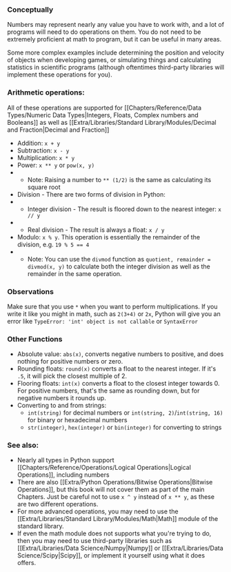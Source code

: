 ### Conceptually
Numbers may represent nearly any value you have to work with, and a lot of programs will need to do operations on them.
You do not need to be extremely proficient at math to program, but it can be useful in many areas.

Some more complex examples include determining the position and velocity of objects when developing games, or simulating things and calculating statistics in scientific programs (although oftentimes third-party libraries will implement these operations for you).

### Arithmetic operations:
All of these operations are supported for [[Chapters/Reference/Data Types/Numeric Data Types|Integers, Floats, Complex numbers and Booleans]] as well as [[Extra/Libraries/Standard Library/Modules/Decimal and Fraction|Decimal and Fraction]]

- Addition: `x + y`
- Subtraction: `x - y`
- Multiplication: `x * y`
- Power: `x ** y` or `pow(x, y)`
- - Note: Raising a number to `** (1/2)` is the same as calculating its square root
- Division - There are two forms of division in Python: 
- - Integer division - The result is floored down to the nearest integer: `x // y`
- - Real division - The result is always a float: `x / y`
- Modulo: `x % y`. This operation is essentially the remainder of the division, e.g. `19 % 5 == 4`
- - Note: You can use the `divmod` function as `quotient, remainder = divmod(x, y)` to calculate both the integer division as well as the remainder in the same operation.

### Observations
Make sure that you use `*` when you want to perform multiplications.
If you write it like you might in math, such as `2(3+4)` or `2x`, Python will give you an error like `TypeError: 'int' object is not callable` or `SyntaxError`

### Other Functions
- Absolute value: `abs(x)`, converts negative numbers to positive, and does nothing for positive numbers or zero.
- Rounding floats: `round(x)` converts a float to the nearest integer. If it's `.5`, it will pick the closest multiple of 2.
- Flooring floats: `int(x)` converts a float to the closest integer towards 0. For positive numbers, that's the same as rounding down, but for negative numbers it rounds up.
- Converting to and from strings:
	- `int(string)` for decimal numbers or `int(string, 2)`/`int(string, 16)` for binary or hexadecimal numbers
	- `str(integer)`, `hex(integer)` or `bin(integer)` for converting to strings

### See also:
- Nearly all types in Python support [[Chapters/Reference/Operations/Logical Operations|Logical Operations]], including numbers
- There are also [[Extra/Python Operations/Bitwise Operations|Bitwise Operations]], but this book will not cover them as part of the main Chapters. Just be careful not to use `x ^ y` instead of `x ** y`, as these are two different operations.
- For more advanced operations, you may need to use the [[Extra/Libraries/Standard Library/Modules/Math|Math]] module of the standard library.
- If even the math module does not supports what you're trying to do, then you may need to use third-party libraries such as [[Extra/Libraries/Data Science/Numpy|Numpy]] or [[Extra/Libraries/Data Science/Scipy|Scipy]], or implement it yourself using what it does offers.

